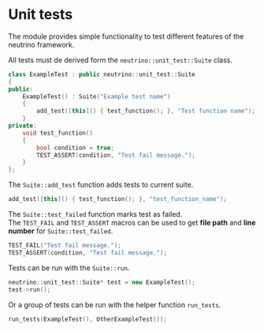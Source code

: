 # Unit tests

The module provides simple functionality to test different features 
of the neutrino framework.

All tests must de derived form the `neutrino::unit_test::Suite` class.

``` cpp
class ExampleTest : public neutrino::unit_test::Suite
{
public:
    ExampleTest() : Suite("Example test name")
    {
        add_test([this]() { test_function(); }, "Test function name");
    }
private:
    void test_function()
    {
        bool condition = true;
        TEST_ASSERT(condition, "Test fail message.");
    }
};
```

The `Suite::add_test` function adds tests to current suite.

``` cpp
add_test([this]() { test_function(); }, "test_function_name");
```

The `Suite::test_failed` function marks test as failed.  
The `TEST_FAIL` and `TEST_ASSERT` macros can be used 
to get **file path** and **line number** for `Suite::test_failed`.

``` cpp
TEST_FAIL("Test fail message.");
TEST_ASSERT(condition, "Test fail message.");
```

Tests can be run with the `Suite::run`.

``` cpp
neutrino::unit_test::Suite* test = new ExampleTest();
test->run();
```

Or a group of tests can be run with the helper function `run_tests`.

``` cpp
run_tests(ExampleTest(), OtherExampleTest());
```
